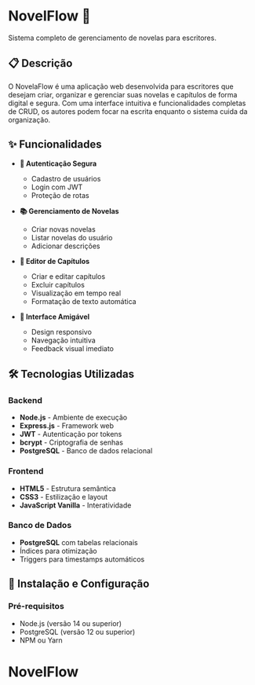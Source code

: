 # NovelFlow 📖

Sistema completo de gerenciamento de novelas para escritores.

## 📋 Descrição

O NovelaFlow é uma aplicação web desenvolvida para escritores que desejam criar, organizar e gerenciar suas novelas e capítulos de forma digital e segura. Com uma interface intuitiva e funcionalidades completas de CRUD, os autores podem focar na escrita enquanto o sistema cuida da organização.

## ✨ Funcionalidades

- **🔐 Autenticação Segura**
  - Cadastro de usuários
  - Login com JWT
  - Proteção de rotas

- **📚 Gerenciamento de Novelas**
  - Criar novas novelas
  - Listar novelas do usuário
  - Adicionar descrições

- **📝 Editor de Capítulos**
  - Criar e editar capítulos
  - Excluir capítulos
  - Visualização em tempo real
  - Formatação de texto automática

- **🎨 Interface Amigável**
  - Design responsivo
  - Navegação intuitiva
  - Feedback visual imediato

## 🛠️ Tecnologias Utilizadas

### Backend
- **Node.js** - Ambiente de execução
- **Express.js** - Framework web
- **JWT** - Autenticação por tokens
- **bcrypt** - Criptografia de senhas
- **PostgreSQL** - Banco de dados relacional

### Frontend
- **HTML5** - Estrutura semântica
- **CSS3** - Estilização e layout
- **JavaScript Vanilla** - Interatividade

### Banco de Dados
- **PostgreSQL** com tabelas relacionais
- Índices para otimização
- Triggers para timestamps automáticos

## 🚀 Instalação e Configuração

### Pré-requisitos
- Node.js (versão 14 ou superior)
- PostgreSQL (versão 12 ou superior)
- NPM ou Yarn
# NovelFlow
